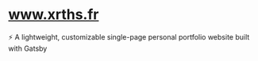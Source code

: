 # www.xrths.fr
:zap: A lightweight, customizable single-page personal portfolio website built with Gatsby
